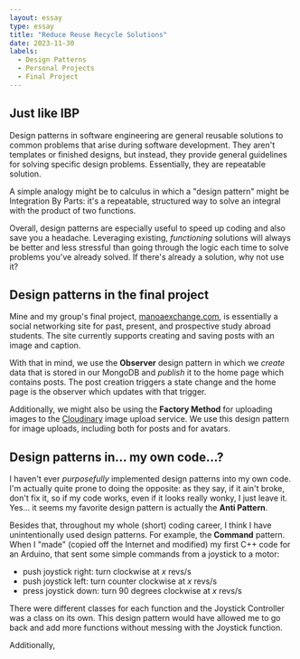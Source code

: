 ```yaml
---
layout: essay
type: essay
title: "Reduce Reuse Recycle Solutions"
date: 2023-11-30
labels:
  - Design Patterns
  - Personal Projects
  - Final Project
---
```


## Just like IBP

Design patterns in software engineering are general reusable solutions to common problems that arise during software development. They aren't templates or finished designs, but instead, they provide general guidelines for solving specific design problems. Essentially, they are repeatable solution. 

A simple analogy might be to calculus in which a "design pattern" might be Integration By Parts: it's a repeatable, structured way to solve an integral with the product of two functions.

Overall, design patterns are especially useful to speed up coding and also save you a headache. Leveraging existing, _functioning_ solutions will always be better and less stressful than going through the logic each time to solve problems you've already solved. If there's already a solution, why not use it?

## Design patterns in the final project

Mine and my group's final project, [manoaexchange.com](https://manoaexchange.com), is essentially a social networking site for past, present, and prospective study abroad students. The site currently supports creating and saving posts with an image and caption. 

With that in mind, we use the **Observer** design pattern in which we _create_ data that is stored in our MongoDB and _publish_ it to the home page which contains posts. The post creation triggers a state change and the home page is the observer which updates with that trigger.

Additionally, we might also be using the **Factory Method** for uploading images to the [Cloudinary](https://cloudinary.com) image upload service. We use this design pattern for image uploads, including both for posts and for avatars. 

## Design patterns in... my own code...?

 I haven't ever _purposefully_ implemented design patterns into my own code. I'm actually quite prone to doing the opposite: as they say, if it ain't broke, don't fix it, so if my code works, even if it looks really wonky, I just leave it. Yes... it seems my favorite design pattern is actually the **Anti Pattern**.
 
Besides that, throughout my whole (short) coding career, I think I have unintentionally used design patterns. For example, the **Command** pattern. When I "made" (copied off the Internet and modified) my first C++ code for an Arduino, that sent some simple commands from a joystick to a motor:
- push joystick right: turn clockwise at _x_ revs/s
- push joystick left: turn counter clockwise at _x_ revs/s
- press joystick down: turn 90 degrees clockwise at _x_ revs/s

There were different classes for each function and the Joystick Controller was a class on its own. This design pattern would have allowed me to go back and add more functions without messing with the Joystick function.

Additionally, 